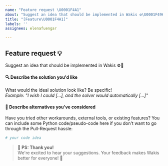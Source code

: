 ```yaml
---
name: "Feature request \U0001F4A1"
about: "Suggest an idea that should be implemented in Wakis ⚙️\U0001F496"
title: "[Feature\U0001F4A1]"
labels: ''
assignees: elenafuengar

---
```

## Feature request 💡
Suggest an idea that should be implemented in Wakis ⚙️💖


#### 🔍 Describe the solution you'd like  
What would the ideal solution look like? Be specific!  
_Example: "I wish I could [...], and the solver would automatically [...]"_


#### 🔄 Describe alternatives you've considered 
Have you tried other workarounds, external tools, or existing features? You can include some Python code/pseudo-code here if you don't want to go through the Pull-Request hassle:

```python
# your code idea
```





>**🙏 PS: Thank you!**  
>We're excited to hear your suggestions. Your feedback makes Wakis better for everyone! 🌟

